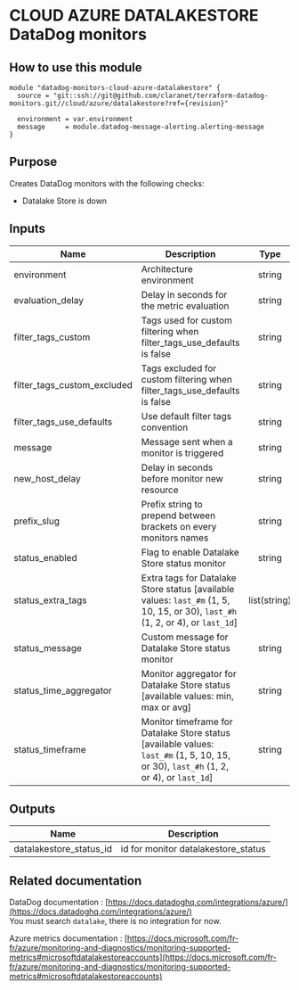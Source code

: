 # CLOUD AZURE DATALAKESTORE DataDog monitors

## How to use this module

```
module "datadog-monitors-cloud-azure-datalakestore" {
  source = "git::ssh://git@github.com/claranet/terraform-datadog-monitors.git//cloud/azure/datalakestore?ref={revision}"

  environment = var.environment
  message     = module.datadog-message-alerting.alerting-message
}

```

## Purpose

Creates DataDog monitors with the following checks:

- Datalake Store is down

## Inputs

| Name | Description | Type | Default | Required |
|------|-------------|:----:|:-----:|:-----:|
| environment | Architecture environment | string | n/a | yes |
| evaluation\_delay | Delay in seconds for the metric evaluation | string | `"900"` | no |
| filter\_tags\_custom | Tags used for custom filtering when filter_tags_use_defaults is false | string | `"*"` | no |
| filter\_tags\_custom\_excluded | Tags excluded for custom filtering when filter_tags_use_defaults is false | string | `""` | no |
| filter\_tags\_use\_defaults | Use default filter tags convention | string | `"true"` | no |
| message | Message sent when a monitor is triggered | string | n/a | yes |
| new\_host\_delay | Delay in seconds before monitor new resource | string | `"300"` | no |
| prefix\_slug | Prefix string to prepend between brackets on every monitors names | string | `""` | no |
| status\_enabled | Flag to enable Datalake Store status monitor | string | `"true"` | no |
| status\_extra\_tags | Extra tags for Datalake Store status [available values: `last_#m` (1, 5, 10, 15, or 30), `last_#h` (1, 2, or 4), or `last_1d`] | list(string) | `[]` | no |
| status\_message | Custom message for Datalake Store status monitor | string | `""` | no |
| status\_time\_aggregator | Monitor aggregator for Datalake Store status [available values: min, max or avg] | string | `"max"` | no |
| status\_timeframe | Monitor timeframe for Datalake Store status [available values: `last_#m` (1, 5, 10, 15, or 30), `last_#h` (1, 2, or 4), or `last_1d`] | string | `"last_5m"` | no |

## Outputs

| Name | Description |
|------|-------------|
| datalakestore\_status\_id | id for monitor datalakestore_status |

## Related documentation

DataDog documentation : [https://docs.datadoghq.com/integrations/azure/](https://docs.datadoghq.com/integrations/azure/)  
You must search `datalake`, there is no integration for now.

Azure metrics documentation : [https://docs.microsoft.com/fr-fr/azure/monitoring-and-diagnostics/monitoring-supported-metrics#microsoftdatalakestoreaccounts](https://docs.microsoft.com/fr-fr/azure/monitoring-and-diagnostics/monitoring-supported-metrics#microsoftdatalakestoreaccounts)
